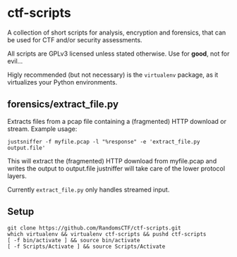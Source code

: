# ctf-scripts
A collection of short scripts for analysis, encryption and forensics, that can be used for CTF and/or security assessments.

All scripts are GPLv3 licensed unless stated otherwise. Use for **good**, not for evil...

Higly recommended (but not necessary) is the `virtualenv` package, as it virtualizes your Python environments.


## forensics/extract_file.py
Extracts files from a pcap file containing a (fragmented) HTTP download or stream.
Example usage:
```
justsniffer -f myfile.pcap -l "%response" -e 'extract_file.py output.file'
```

This will extract the (fragmented) HTTP download from myfile.pcap and writes the output to output.file
justniffer will take care of the lower protocol layers.

Currently `extract_file.py` only handles streamed input.



## Setup
```
git clone https://github.com/RandomsCTF/ctf-scripts.git
which virtualenv && virtualenv ctf-scripts && pushd ctf-scripts
[ -f bin/activate ] && source bin/activate
[ -f Scripts/Activate ] && source Scripts/Activate
```


